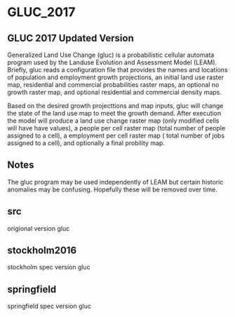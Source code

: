 # GLUC_2017
## GLUC 2017 Updated Version

Generalized Land Use Change (gluc) is a probabilistic cellular automata
program used by the Landuse Evolution and Assessment Model (LEAM). Briefly,
gluc reads a configuration file that provides the names and locations 
of population and employment growth projections, an initial land use
raster map, residential and commercial probabilities raster maps, an
optional no growth raster map, and optional residential and commercial
density maps.

Based on the desired growth projecttions and map inputs, gluc will change
the state of the land use map to meet the growth demand. After execution
the model will produce a land use change raster map (only modified
cells will have have values), a people per cell raster map (total 
number of people assigned to a cell), a employment per cell raster map (
total number of jobs assigned to a cell), and optionally a final
probility map.

## Notes
The gluc program may be used independently of LEAM but certain historic
anomalies may be confusing.  Hopefully these will be removed over time.

## src
origional version gluc

## stockholm2016
stockholm spec version gluc

## springfield
springfield spec version gluc
